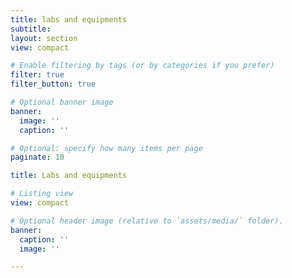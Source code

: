```yaml
---
title: labs and equipments
subtitle: 
layout: section
view: compact

# Enable filtering by tags (or by categories if you prefer)
filter: true
filter_button: true 

# Optional banner image
banner:
  image: ''
  caption: ''

# Optional: specify how many items per page
paginate: 10

title: Labs and equipments

# Listing view
view: compact

# Optional header image (relative to `assets/media/` folder).
banner:
  caption: ''
  image: ''

---
```


